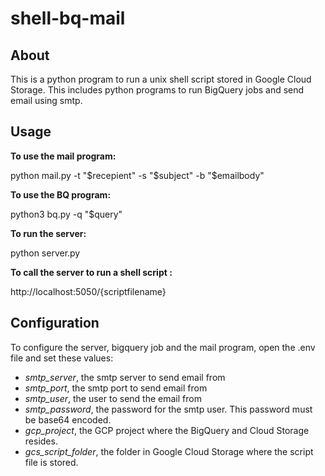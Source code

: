 # shell-bq-mail

## About

This is a python program to run a unix shell script stored in Google Cloud Storage. This includes python programs to run BigQuery jobs and send email using smtp. 

## Usage

**To use the mail program:**

python mail.py -t "$recepient" -s "$subject" -b "$emailbody"

**To use the BQ program:**

python3 bq.py -q "$query"

**To run the server:**

python server.py

**To call the server to run a shell script :**

http://localhost:5050/{scriptfilename}

## Configuration

To configure the server, bigquery job and the mail program, open the .env file and set these values:

*   _smtp\_server_, the smtp server to send email from
*   _smtp\_port_, the smtp port to send email from
*   _smtp\_user_, the user to send the email from
*   _smtp\_password_, the password for the smtp user. This password must be base64 encoded.
*   _gcp\_project_, the GCP project where the BigQuery and Cloud Storage resides.
*   _gcs\_script\_folder_, the folder in Google Cloud Storage where the script file is stored.
